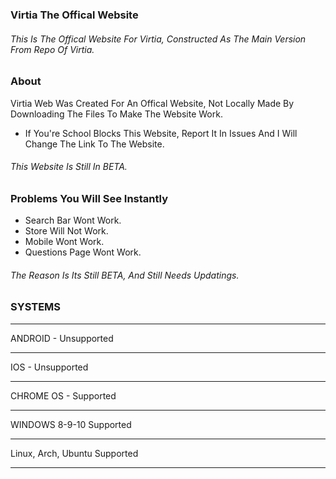 ### Virtia The Offical Website
###### This Is The Offical Website For Virtia, Constructed As The Main Version From Repo Of Virtia.

### About
Virtia Web Was Created For An Offical Website, Not Locally Made By Downloading The Files To Make The Website Work.
* If You're School Blocks This Website, Report It In Issues And I Will Change The Link To The Website.
###### This Website Is Still In BETA.

### Problems You Will See Instantly
* Search Bar Wont Work.
* Store Will Not Work.
* Mobile Wont Work.
* Questions Page Wont Work.

###### The Reason Is Its Still BETA, And Still Needs Updatings.

### SYSTEMS

___
ANDROID - Unsupported
___
IOS - Unsupported
___
CHROME OS - Supported
___
WINDOWS 8-9-10 Supported
___
Linux, Arch, Ubuntu Supported
___
